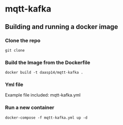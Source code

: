 # mqtt-kafka

## Building and running a docker image

### Clone the repo
`git clone `

### Build the Image from the Dockerfile
`docker build -t daasp14/mqtt-kafka .`

### Yml file
Example file included: mqtt-kafka.yml
     
### Run a new container
`docker-compose -f mqtt-kafka.yml up -d`
